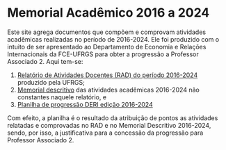 # Memorial Acadêmico 2016 a 2024
Este site agrega documentos que compõem e comprovam atividades acadêmicas realizadas no período de 2016-2024.  Ele foi produzido com o intuito de ser apresentado ao Departamento de Economia e Relações Internacionais da FCE-UFRGS para obter a progressão a Professor Associado 2.  Aqui tem-se:

1. [Relatório de Atividades Docentes (RAD) do período 2016-2024](https://github.com/ecompfin-ufrgs/progressao_promocao_ufrgs/blob/main/Associado1-2/rad-2016-2024.pdf) produzido pela UFRGS;
2. [Memorial descritivo](memorial2016-2024.md)  das atividades acadêmicas 2016-2024 não constantes naquele relatório, e
3. [Planilha de progressão DERI edição 2016-2024](https://github.com/ecompfin-ufrgs/progressao_promocao_ufrgs/blob/main/Associado1-2/Planilha_DepEconomiaRelacoesInternacionais-Associado1-2-nelson.xlsx)

Com efeito, a planilha é o resultado da atribuição de pontos as atividades relatadas e comprovadas no RAD e no Memorial Descritivo 2016-2024, sendo, por isso, a justificativa para a concessão da progressão para Professor Associado 2. 

